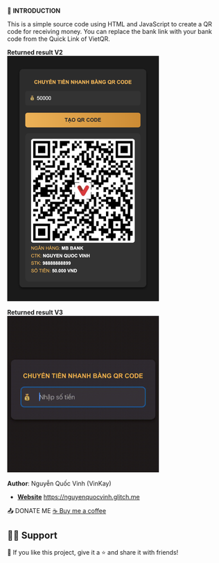     
🚀 **INTRODUCTION**

This is a simple source code using HTML and JavaScript to create a QR code for receiving money. You can replace the bank link with your bank code from the Quick Link of VietQR.  

  **Returned result V2**  
<img src="https://github.com/vinkay215/Create-a-simple-banking-QR-code/blob/main/img/interface.png" width="350"/>  


    
  **Returned result V3**  
<img src="https://github.com/vinkay215/Create-a-simple-banking-QR-code/blob/main/img/interface-v3.gif" width="350"/>  
  

**Author**: Nguyễn Quốc Vinh (VinKay)
- **[Website]([https://github.com/DenverCoder1](https://nguyenquocvinh.glitch.me/)https://nguyenquocvinh.glitch.me/)**
https://nguyenquocvinh.glitch.me

📤 DONATE ME
[☕ Buy me a coffee](https://nguyenquocvinh.glitch.me/Donate)

## 🙋‍♂️ Support
💙 If you like this project, give it a ⭐ and share it with friends!


